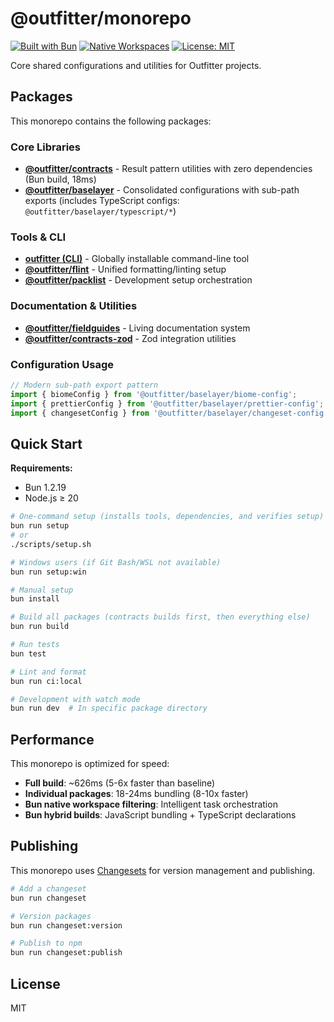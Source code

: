 # @outfitter/monorepo

[![Built with Bun](https://img.shields.io/badge/Built%20with-Bun-pink?logo=bun)](https://bun.sh) [![Native Workspaces](https://img.shields.io/badge/Native-Workspaces-blue?logo=bun)](https://bun.sh) [![License: MIT](https://img.shields.io/badge/License-MIT-green.svg)](https://opensource.org/licenses/MIT)

Core shared configurations and utilities for Outfitter projects.

## Packages

This monorepo contains the following packages:

### Core Libraries

- **[@outfitter/contracts](./packages/contracts/ts)** - Result pattern utilities with zero dependencies (Bun build, 18ms)
- **[@outfitter/baselayer](./packages/baselayer)** - Consolidated configurations with sub-path exports (includes TypeScript configs: `@outfitter/baselayer/typescript/*`)

### Tools & CLI

- **[outfitter (CLI)](./packages/cli)** - Globally installable command-line tool
- **[@outfitter/flint](./packages/flint)** - Unified formatting/linting setup
- **[@outfitter/packlist](./packages/packlist)** - Development setup orchestration

### Documentation & Utilities

- **[@outfitter/fieldguides](./packages/fieldguides)** - Living documentation system
- **[@outfitter/contracts-zod](./packages/contracts-zod)** - Zod integration utilities

### Configuration Usage

```typescript
// Modern sub-path export pattern
import { biomeConfig } from '@outfitter/baselayer/biome-config';
import { prettierConfig } from '@outfitter/baselayer/prettier-config';
import { changesetConfig } from '@outfitter/baselayer/changeset-config';
```

## Quick Start

**Requirements:**

- Bun 1.2.19
- Node.js ≥ 20

```bash
# One-command setup (installs tools, dependencies, and verifies setup)
bun run setup
# or
./scripts/setup.sh

# Windows users (if Git Bash/WSL not available)
bun run setup:win

# Manual setup
bun install

# Build all packages (contracts builds first, then everything else)
bun run build

# Run tests
bun test

# Lint and format
bun run ci:local

# Development with watch mode
bun run dev  # In specific package directory
```

## Performance

This monorepo is optimized for speed:

- **Full build**: ~626ms (5-6x faster than baseline)
- **Individual packages**: 18-24ms bundling (8-10x faster)
- **Bun native workspace filtering**: Intelligent task orchestration
- **Bun hybrid builds**: JavaScript bundling + TypeScript declarations

## Publishing

This monorepo uses [Changesets](https://github.com/changesets/changesets) for version management and publishing.

```bash
# Add a changeset
bun run changeset

# Version packages
bun run changeset:version

# Publish to npm
bun run changeset:publish
```

## License

MIT
